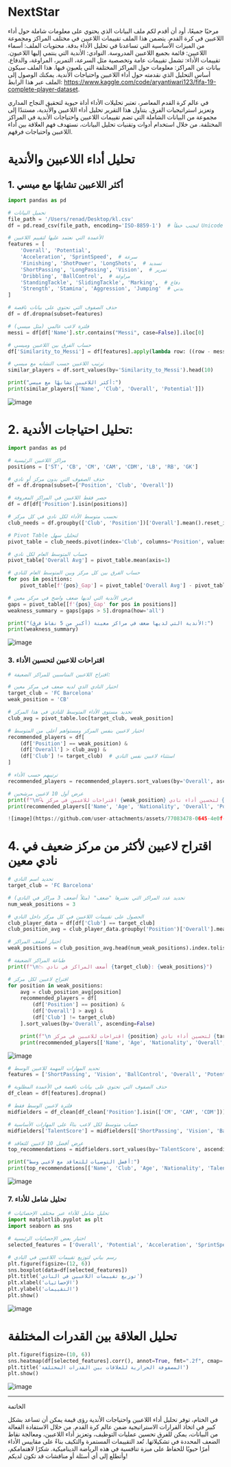 # NextStar
مرحبًا جميعًا،
أود أن أقدم لكم ملف البيانات الذي يحتوي على معلومات شاملة حول أداء اللاعبين في كرة القدم. يتضمن هذا الملف تقييمات اللاعبين في مختلف المراكز ومجموعة من الميزات الأساسية التي تساعدنا في تحليل الأداء بدقة.
محتويات الملف:
أسماء اللاعبين: قائمة بجميع اللاعبين المدروسة.
النوادي: الأندية التي ينتمي إليها اللاعبون.
تقييمات الأداء: تشمل تقييمات عامة وتخصصية مثل السرعة، التمرير، المراوغة، والدفاع.
بيانات عن المراكز: معلومات حول المراكز المختلفة التي يلعبون فيها.
هذا الملف سيكون أساس التحليل الذي نقدمته حول أداء اللاعبين واحتياجات الأندية. يمكنك الوصول إلى الملف عبر هذا الرابط: https://www.kaggle.com/code/aryantiwari123/fifa-19-complete-player-dataset.


في عالم كرة القدم المعاصر، تعتبر تحليلات الأداء أداة حيوية لتحقيق النجاح المداري وتعزيز استراتيجيات الفرق. يتناول هذا التقرير تحليل أداء اللاعبين والأندية، مستندًا إلى مجموعة من البيانات الشاملة التي تضم تقييمات اللاعبين واحتياجات الأندية في المراكز المختلفة. من خلال استخدام أدوات وتقنيات تحليل البيانات، نستهدف فهم العلاقة بين أداء اللاعبين واحتياجات فرقهم.


# تحليل أداء اللاعبين والأندية

## 1. أكثر اللاعبين تشابهًا مع ميسي

```python
import pandas as pd

# تحميل البيانات
file_path = '/Users/renad/Desktop/kl.csv'  
df = pd.read_csv(file_path, encoding='ISO-8859-1')  # لتجنب خطأ Unicode

# الأعمدة التي نعتمد عليها لتقييم اللاعبين
features = [
    'Overall', 'Potential',
    'Acceleration', 'SprintSpeed',  # سرعة
    'Finishing', 'ShotPower', 'LongShots',  # تسديد
    'ShortPassing', 'LongPassing', 'Vision',  # تمرير
    'Dribbling', 'BallControl',  # مراوغة
    'StandingTackle', 'SlidingTackle', 'Marking',  # دفاع
    'Strength', 'Stamina', 'Aggression', 'Jumping'  # بدني
]

# حذف الصفوف التي تحتوي على بيانات ناقصة
df = df.dropna(subset=features)

# فلترة لاعب عالمي (مثل ميسي)
messi = df[df['Name'].str.contains("Messi", case=False)].iloc[0]

# حساب الفرق بين اللاعبين وميسي
df['Similarity_to_Messi'] = df[features].apply(lambda row: ((row - messi[features])**2).sum(), axis=1)

# ترتيب اللاعبين حسب التشابه مع ميسي
similar_players = df.sort_values(by='Similarity_to_Messi').head(10)

print("أكثر اللاعبين تشابهًا مع ميسي:")
print(similar_players[['Name', 'Club', 'Overall', 'Potential']])


```

![image](https://github.com/user-attachments/assets/c2c38340-7e3e-4bac-b67d-dfd647bac24c)


# 2. تحليل احتياجات الأندية:
```python
import pandas as pd

# مراكز اللاعبين الرئيسية
positions = ['ST', 'CB', 'CM', 'CAM', 'CDM', 'LB', 'RB', 'GK']

# حذف الصفوف التي بدون مركز أو نادي
df = df.dropna(subset=['Position', 'Club', 'Overall'])

# حصر فقط اللاعبين في المراكز المعروفة
df = df[df['Position'].isin(positions)]

# نحسب متوسط الأداء لكل نادي في كل مركز
club_needs = df.groupby(['Club', 'Position'])['Overall'].mean().reset_index()

# Pivot Table لتحليل سهل
pivot_table = club_needs.pivot(index='Club', columns='Position', values='Overall')

# حساب المتوسط العام لكل نادي
pivot_table['Overall Avg'] = pivot_table.mean(axis=1)

# حساب الفرق بين كل مركز وبين المتوسط العام للنادي
for pos in positions:
    pivot_table[f'{pos}_Gap'] = pivot_table['Overall Avg'] - pivot_table[pos]

# عرض الأندية التي لديها ضعف واضح في مركز معين
gaps = pivot_table[[f'{pos}_Gap' for pos in positions]]
weakness_summary = gaps[gaps > 5].dropna(how='all')

print("الأندية التي لديها ضعف في مراكز معينة (أكبر من 5 نقاط فرق):")
print(weakness_summary)
```
![image](https://github.com/user-attachments/assets/996455eb-bcd2-4168-bf01-c400dc088bc2)

### 3. اقتراحات للاعبين لتحسين الأداء

```python
# اقتراح اللاعبين المناسبين للمراكز الضعيفة:

# اختيار النادي الذي لديه ضعف في مركز معين
target_club = 'FC Barcelona'
weak_position = 'CB'

# تحديد مستوى الأداء المتوسط للنادي في هذا المركز
club_avg = pivot_table.loc[target_club, weak_position]

# اختيار لاعبين بنفس المركز ومستواهم أعلى من المتوسط
recommended_players = df[
    (df['Position'] == weak_position) &
    (df['Overall'] > club_avg) &
    (df['Club'] != target_club)  # استثناء لاعبين نفس النادي
]

# ترتيبهم حسب الأداء
recommended_players = recommended_players.sort_values(by='Overall', ascending=False)

# عرض أول 10 لاعبين مرشحين
print(f"\n🔍 اقتراحات للاعبين في مركز {weak_position} لتحسين أداء نادي {target_club}:\n")
print(recommended_players[['Name', 'Age', 'Nationality', 'Overall', 'Potential', 'Club']].head(10))

![image](https://github.com/user-attachments/assets/77083478-0645-4e0f-821a-b92580f3974f)
```

# 4. اقتراح لاعبين لأكثر من مركز ضعيف في نادي معين
```python
# تحديد اسم النادي
target_club = 'FC Barcelona'

# تحديد عدد المراكز التي نعتبرها "ضعف" (مثلاً أضعف 3 مراكز في النادي)
num_weak_positions = 3

# الحصول على تقييمات اللاعبين في كل مركز داخل النادي
club_player_data = df[df['Club'] == target_club]
club_position_avg = club_player_data.groupby('Position')['Overall'].mean().sort_values()

# اختيار أضعف المراكز
weak_positions = club_position_avg.head(num_weak_positions).index.tolist()

# طباعة المراكز الضعيفة
print(f"\n📉 أضعف المراكز في نادي {target_club}: {weak_positions}")

# اقتراح لاعبين لكل مركز
for position in weak_positions:
    avg = club_position_avg[position]
    recommended_players = df[
        (df['Position'] == position) &
        (df['Overall'] > avg) &
        (df['Club'] != target_club)
    ].sort_values(by='Overall', ascending=False)

    print(f"\n اقتراحات للاعبين في مركز {position} لتحسين أداء نادي {target_club}:\n")
    print(recommended_players[['Name', 'Age', 'Nationality', 'Overall', 'Potential', 'Club']].head(5))
```
![image](https://github.com/user-attachments/assets/c04ed31e-5e73-4122-a9fb-afb3a753da2c)
```python
# تحديد المهارات المهمة للاعبين الوسط
features = ['ShortPassing', 'Vision', 'BallControl', 'Overall', 'Potential', 'Position', 'Name', 'Age', 'Club', 'Nationality']

# حذف الصفوف التي تحتوي على بيانات ناقصة في الأعمدة المطلوبة
df_clean = df[features].dropna()

# فلترة لاعبين الوسط فقط
midfielders = df_clean[df_clean['Position'].isin(['CM', 'CAM', 'CDM'])]

# حساب متوسط لكل لاعب بناءً على المهارات الأساسية
midfielders['TalentScore'] = midfielders[['ShortPassing', 'Vision', 'BallControl', 'Overall', 'Potential']].mean(axis=1)

# عرض أفضل 10 لاعبين للتعاقد
top_recommendations = midfielders.sort_values(by='TalentScore', ascending=False).head(10)

print("أفضل التوصيات للتعاقد مع لاعبي وسط:")
print(top_recommendations[['Name', 'Club', 'Age', 'Nationality', 'TalentScore']])
```
![image](https://github.com/user-attachments/assets/6438c532-e12b-4c46-b9cd-21df396d2060)

### 7. تحليل شامل للأداء

```python
# تحليل شامل للأداء عبر مختلف الإحصائيات
import matplotlib.pyplot as plt
import seaborn as sns

# اختيار بعض الإحصائيات الرئيسية
selected_features = ['Overall', 'Potential', 'Acceleration', 'SprintSpeed', 'Finishing']

# رسم بياني لتوزيع تقييمات اللاعبين في النادي
plt.figure(figsize=(12, 6))
sns.boxplot(data=df[selected_features])
plt.title('توزيع تقييمات اللاعبين في النادي')
plt.xlabel('الإحصائيات')
plt.ylabel('التقييمات')
plt.show()
```
![image](https://github.com/user-attachments/assets/45658e2e-95f1-4d0c-adda-871ab1d8225e)

# تحليل العلاقة بين القدرات المختلفة
```python
plt.figure(figsize=(10, 6))
sns.heatmap(df[selected_features].corr(), annot=True, fmt=".2f", cmap='coolwarm')
plt.title('المصفوفة الحرارية للعلاقات بين القدرات المختلفة')
plt.show()
```
![image](https://github.com/user-attachments/assets/dfafe2dc-6caa-4160-b594-ff41311736c7)


------------------------------------------------------------------
الخاتمة

في الختام، توفر تحليل أداء اللاعبين واحتياجات الأندية رؤى قيمة يمكن أن تساعد بشكل كبير في اتخاذ القرارات الاستراتيجية ضمن عالم كرة القدم. من خلال الاستفادة الفعالة من البيانات، يمكن للفرق تحسين عمليات التوظيف، وتعزيز أداء اللاعبين، ومعالجة نقاط الضعف المحددة في تشكيلاتها. تُعد التقييمات المستمرة والتكيف بناءً على مقاييس الأداء أمرًا حيويًا للحفاظ على ميزة تنافسية في هذه الرياضة الديناميكية.
شكرًا لاهتمامكم، وأتطلع إلى أي أسئلة أو مناقشات قد تكون لديكم!
